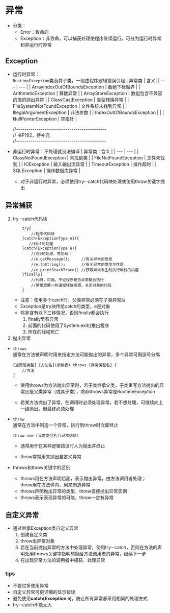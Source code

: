 
# 异常
-   分类：
    -   Error：致命的
    -   Exception：非致命，可以捕获处理使程序继续运行，可分为运行时异常和非运行时异常

## Exception

-   运行时异常：<br>
    `RuntimeException`类及其子类，一般由程序逻辑错误引起 
    | 异常类 | 含义| 
    | --- | --- |
    | ArrayIndexOutOfBoundsException | 数组下标越界 |
    | ArithmeticException | 算数异常 | 
    | ArrayStoreException | 数组包含不兼容的值的抛出异常 | 
    | ClassCastException | 类型转换异常 | 
    | FileSystemNotFoundException | 文件系统未找到异常 | 
    | IllegalArgumentException | 非法参数 |
    | IndexOutOfBoundsException | | 
    | NullPointerException | 空指针 | 
    
    //--------------------------------------------
    <br>// 书P192，待补充<br>
    //--------------------------------------------

-   非运行时异常：不处理就没法编译 
    | 异常类 | 含义 | 
    | --- | --- |
    | ClassNotFoundException | 未找到类 | 
    | FileNotFoundException | 文件未找到 | 
    | IOException | 输入输出流异常 | 
    | TimeoutException | 操作超时 | 
    | SQLException | 操作数据库异常 |

    -   对于非运行时异常，必须使用try···catch代码块处理或使用throw关键字抛出

## 异常捕获

1.  try···catch代码块
    ```
        try{       
            //程序代码块     
        }catch(ExceptionType e1){
           //对e1的处理     
        }catch(ExceptionType e){       
            //对e的处理，常见有：       
            //e.getMessage();     //有关异常的信息       
            //e.toString();       //有关异常的类型与性质       
            //e.printStackTrace() //获取异常发生时执行堆栈的内容     
        }finally{       
            //代码，可选。不论程序是否异常都会执行       
            //常常放置一些诸如释放资源、关闭对象的代码     
        }
    ```
    -   注意：使用多个catch时，父类异常必须在子类异常后
    -   Exception是try块传给catch的类型，e是对象
    -   除非含有以下三种情况，否则finally都会执行
        1.  finally里有异常
        2.  前面的代码使用了System.exit()推出程序
        3.  所在的线程死亡
2.  抛出异常

-   `throws`
    <br>通常在方法被声明时用来指定方法可能抛出的异常，多个异常可用逗号分隔
    ```
    [返回值类型] [方法名](参数表) throws [异常类型名] {         
        //方法     
    }
    ```

    -   使用throws为方法抛出异常时，若子类继承父类，子类重写方法抛出的异常应是父类异常（或其子类），除非throws异常是RuntimeException

    -   若某方法抛出了异常，在调用时必须处理异常。若不想处理，可继续向上一级抛出，但最终必须处理

-   `throw` <br>通常在方法中制造一个异常，执行到throw时立即终止
    ```
    throw new [异常类型名](异常信息)
    ```

    -   通常用于在某种逻辑错误时人为抛出并终止

    -   throw常常用来抛出自定义异常

-   throws和throw关键字的区别

    -   throws用在方法声明后面，表示抛出异常，由方法调用者处理；
        <br>throw用在方法体内，用来制造异常
    -   throws声明抛出异常的类型，throw直接抛出异常实例
    -   throws表示表现异常的可能，throw一定有异常

## 自定义异常

-   通过继承Exception类自定义异常
    1.  创建自定义类
    2.  throw出异常对象
    3.  若在当前抛出异常的方法中处理异常，使用try···catch，否则在方法的声明处用throws关键字指明熬抛给方法调用者的异常，继续下一步
    4.  在出现异常方法的调用者中捕获、处理异常

### tips

-   不要过多使用异常
-   自定义异常可更详细的显示错误
-   避免使用**catch(Exception e)**，防止所有异常都采用相同的处理方式
-   try···catch不能太大

